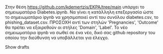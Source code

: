 Στην θέση https://github.com/kdemertzis/EKPA/tree/main υπάρχει το σημειωματάριο Diabetes.ipynb. Να γίνει η κατάλληλη επεξεργασία ώστε το σημειωματάριο ipynb να χρησιμοποιεί αντί του συνόλου diabetes.csv, το phishing_dataset.csv. ΠΡΟΣΟΧΗ αντί των στηλών 'Pregnancies', 'Outcome' θα πρέπει να εξαιρεθούν οι στήλες 'Domain', 'Label'.
Το νέο σημειωματάριο ipynb να σωθεί σε ένα νέο, δικό σας github repository του οποίου την διεύθυνση να υποβάλλεται για έλεγχο. 


Show drafts
